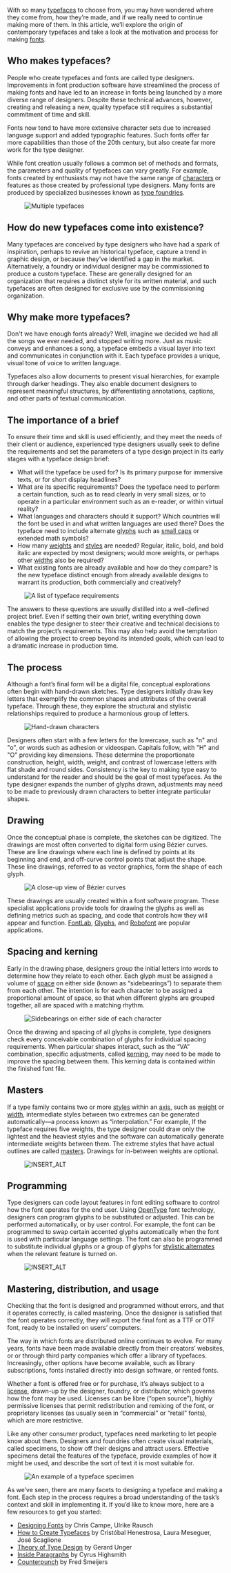 With so many [typefaces](/glossary/typeface) to choose from, you may have wondered where they come from, how they’re made, and if we really need to continue making more of them. In this article, we’ll explore the origin of contemporary typefaces and take a look at the motivation and process for making [fonts](/glossary/font).

<h2>Who makes typefaces?</h2>

People who create typefaces and fonts are called type designers. Improvements in font production software have streamlined the process of making fonts and have led to an increase in fonts being launched by a more diverse range of designers. Despite these technical advances, however, creating and releasing a new, quality typeface still requires a substantial commitment of time and skill. 

Fonts now tend to have more extensive character sets due to increased language support and added typographic features. Such fonts offer far more capabilities than those of the 20th century, but also create far more work for the type designer.

While font creation usually follows a common set of methods and formats, the parameters and quality of typefaces can vary greatly. For example, fonts created by enthusiasts may not have the same range of [characters](/glossary/character) or features as those created by professional type designers. Many fonts are produced by specialized businesses known as [type foundries](/glossary/foundry).

<figure>

![Multiple typefaces](images/1MontageofTypefaces.svg)

</figure>

<h2>How do new typefaces come into existence?</h2>

Many typefaces are conceived by type designers who have had a spark of inspiration, perhaps to revive an historical typeface, capture a trend in graphic design, or because they’ve identified a gap in the market. Alternatively, a foundry or individual designer may be commissioned to produce a custom typeface. These are generally designed for an organization that requires a distinct style for its written material, and such typefaces are often designed for exclusive use by the commissioning organization.

<h2>Why make more typefaces?</h2>

Don't we have enough fonts already? Well, imagine we decided we had all the songs we ever needed, and stopped writing more. Just as music conveys and enhances a song, a typeface embeds a visual layer into text and communicates in conjunction with it. Each typeface provides a unique, visual tone of voice to written language.

Typefaces also allow documents to present visual hierarchies, for example through darker headings. They also enable document designers to represent meaningful structures, by differentiating annotations, captions, and other parts of textual communication.

<h2>The importance of a brief</h2>

To ensure their time and skill is used efficiently, and they meet the needs of their client or audience, experienced type designers usually seek to define the requirements and set the parameters of a type design project in its early stages with a typeface design brief:

* What will the typeface be used for? Is its primary purpose for immersive texts, or for short display headlines?
* What are its specific requirements? Does the typeface need to perform a certain function, such as to read clearly in very small sizes, or to operate in a particular environment such as an e-reader, or within virtual reality?
* What languages and characters should it support? Which countries will the font be used in and what written languages are used there? Does the typeface need to include alternate [glyphs](/glossary/glyph) such as [small caps](/glossary/small_caps) or extended math symbols?
* How many [weights](/glossary/weight) and [styles](/glossary/style) are needed? Regular, italic, bold, and bold italic are expected by most designers; would more weights, or perhaps other [widths](/glossary/width) also be required?
* What existing fonts are already available and how do they compare? Is the new typeface distinct enough from already available designs to warrant its production, both commercially and creatively?

<figure>

![A list of typeface requirements](images/2Checklist.svg)

</figure>

The answers to these questions are usually distilled into a well-defined project brief. Even if setting their own brief, writing everything down enables the type designer to steer their creative and technical decisions to match the project’s requirements. This may also help avoid the temptation of allowing the project to creep beyond its intended goals, which can lead to a dramatic increase in production time.

<h2>The process</h2>

Although a font’s final form will be a digital file, conceptual explorations often begin with hand-drawn sketches. Type designers initially draw key letters that exemplify the common shapes and attributes of the overall typeface. Through these, they explore the structural and stylistic relationships required to produce a harmonious group of letters. 

<figure>

![Hand-drawn characters](images/3SketchedType.svg)

</figure>

Designers often start with a few letters for the lowercase, such as "n" and "o", or words such as adhesion or videospan. Capitals follow, with "H" and "O" providing key dimensions. These determine the proportionate construction, height, width, weight, and contrast of lowercase letters with flat shade and round sides. Consistency is the key to making type easy to understand for the reader and should be the goal of most typefaces. As the type designer expands the number of glyphs drawn, adjustments may need to be made to previously drawn characters to better integrate particular shapes.

<h2>Drawing</h2>

Once the conceptual phase is complete, the sketches can be digitized. The drawings are most often converted to digital form using Bézier curves. These are line drawings where each line is defined by points at its beginning and end, and off-curve control points that adjust the shape. These line drawings, referred to as vector graphics, form the shape of each glyph.  

<figure>

![A close-up view of Bézier curves](images/4Beziercurve.svg)

</figure>

These drawings are usually created within a font software program. These specialist applications provide tools for drawing the glyphs as well as defining metrics such as spacing, and code that controls how they will appear and function. [FontLab](https://www.fontlab.com/font-editor/fontlab/), [Glyphs](https://glyphsapp.com), and [Robofont](https://robofont.com/) are popular applications.

<h2>Spacing and kerning</h2>

Early in the drawing phase, designers group the initial letters into words to determine how they relate to each other. Each glyph must be assigned a volume of [space](/glossary/spaces) on either side (known as “sidebearings”) to separate them from each other. The intention is for each character to be assigned a proportional amount of space, so that when different glyphs are grouped together, all are spaced with a matching rhythm.

<figure>

![Sidebearings on either side of each character](images/5Sidebearings.svg)

</figure>

Once the drawing and spacing of all glyphs is complete, type designers check every conceivable combination of glyphs for individual spacing requirements. When particular shapes interact, such as the “VA” combination, specific adjustments, called [kerning](/glossary/kerning_kerning_pairs), may need to be made to improve the spacing between them. This kerning data is contained within the finished font file. 

<h2>Masters</h2>

If a type family contains two or more [styles](/glossary/style) within an [axis](/glossary/axis_in_variable_fonts), such as [weight](/glossary/weight) or [width](/glossary/width), intermediate styles between two extremes can be generated automatically—a process known as “interpolation.” For example, If the typeface requires five weights, the type designer could draw only the lightest and the heaviest styles and the software can automatically generate intermediate weights between them. The extreme styles that have actual outlines are called [masters](/glossary/masters). Drawings for in-between weights are optional.

<figure>

![INSERT_ALT](images/existing_masters.svg)

</figure>

<h2>Programming</h2>

Type designers can code layout features in font editing software to control how the font operates for the end user. Using [OpenType](/glossary/open_type) font technology, designers can program glyphs to be substituted or adjusted. This can be performed automatically, or by user control. For example, the font can be programmed to swap certain accented glyphs automatically when the font is used with particular language settings. The font can also be programmed to substitute individual glyphs or a group of glyphs for [stylistic alternates](/glossary/alternates) when the relevant feature is turned on.

<figure>

![INSERT_ALT](images/existing_alternates.svg)

</figure>

<h2>Mastering, distribution, and usage</h2>

Checking that the font is designed and programmed without errors, and that it operates correctly, is called mastering. Once the designer is satisfied that the font operates correctly, they will export the final font as a TTF or OTF font, ready to be installed on users’ computers. 

The way in which fonts are distributed online continues to evolve. For many years, fonts have been made available directly from their creators’ websites, or or through third party companies which offer a library of typefaces. Increasingly, other options have become available, such as library subscriptions, fonts installed directly into design software, or rented fonts.

Whether a font is offered free or for purchase, it’s always subject to a [license](/glossary/licensing), drawn-up by the designer, foundry, or distributor, which governs how the font may be used. Licenses can be libre (“open source”), highly permissive licenses that permit redistribution and remixing of the font, or proprietary licenses (as usually seen in “commercial” or “retail” fonts), which are more restrictive.

Like any other consumer product, typefaces need marketing to let people know about them. Designers and foundries often create visual materials, called specimens, to show off their designs and attract users. Effective specimens detail the features of the typeface, provide examples of how it might be used, and describe the sort of text it is most suitable for. 

<figure>

![An example of a typeface specimen](images/6SpecimenExample.svg)

</figure>

As we’ve seen, there are many facets to designing a typeface and making a font. Each step in the process requires a broad understanding of the task’s context and skill in implementing it. If you’d like to know more, here are a few resources to get you started:

- [Designing Fonts](https://www.google.com/books/edition/Designing_Fonts/HHRzzQEACAAJ) by Chris Campe, Ulrike Rausch
- [How to Create Typefaces](https://www.google.com/books/edition/How_to_Create_Typefaces/-yW-tAEACAAJ) by Cristóbal Henestrosa, Laura Meseguer, José Scaglione 
- [Theory of Type Design](https://www.google.com/books/edition/Theory_of_Type_Design/_T9iswEACAAJ) by Gerard Unger
- [Inside Paragraphs](https://www.google.com/books/edition/Inside_Paragraphs/nzT3DwAAQBAJ) by Cyrus Highsmith
- [Counterpunch](https://www.google.com/books/edition/Counterpunch/dUZUAAAAMAAJ) by Fred Smeijers
